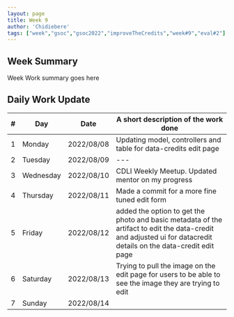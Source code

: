 ```yaml
---
layout: page
title: Week 9
author: 'Chidiebere'
tags: ["week","gsoc","gsoc2022","improveTheCredits","week#9","eval#2"]
---
```


## Week Summary

Week Work summary goes here 

## Daily Work Update

|\#|Day|Date|A short description of the work done|  
|---	|---	|---	|---	|  
|1   	| Monday 	|   2022/08/08	| Updating model, controllers and table for data-credits edit page |  
|2   	| Tuesday  	|   2022/08/09	| ---	|  
|3   	| Wednesday |  2022/08/10 	|CDLI Weekly Meetup. Updated mentor on my progress|  
|4   	| Thursday  |   2022/08/11	| Made a commit for a more fine tuned edit form |  
|5   	| Friday  	|   2022/08/12	|added the option to get the photo and basic metadata of the artifact to edit the data-credit and adjusted ui for datacredit details on the data-credit edit page|  
|6   	| Saturday  |  2022/08/13	| Trying to pull the image on the edit page for users to be able to see the image they are trying to edit |  
|7   	| Sunday  	|   2022/08/14	|  |  
